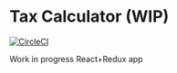 # Tax Calculator (WIP)
[![CircleCI](https://dl.circleci.com/status-badge/img/circleci/No7RP2WrZHJh7kdEx4q3sK/8fDw8rLaAVCks3GHgDwnFv/tree/main.svg?style=svg)](https://dl.circleci.com/status-badge/redirect/circleci/No7RP2WrZHJh7kdEx4q3sK/8fDw8rLaAVCks3GHgDwnFv/tree/main)


Work in progress React+Redux app 
